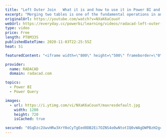 ```yaml
---
title: "Left Outer Join   What it is and how to use it in Power BI and Power Query"
excerpt: "Merging two tables is one of the fundamental operations in any BI or database system. In this video, you will learn what is LEFT JOIN and how you can apply it using Power Query and Power BI. To learn more about it, read my blog here: https://radacad.com/choose-the-right-merge-join-type-in-power-bi  *******************"
originalUrl: https://youtube.com/watch?v=NXaK6aCouoY
webUrl: https://everyday.cc/powerbi/learning/videos/radacad-left-outer-join-what-it-is-and-how-to-use-it-in-power-bi-and-power-query/
type: video
price: Free
length: PT8M33S
publishedDateTime: 2020-11-03T22:25:55Z
heat: 51

featuredContent: "<iframe width=\"800\" height=\"500\" frameborder=\"0\" src=\"https://www.youtube.com/embed/NXaK6aCouoY\" allow=\"accelerometer; autoplay; encrypted-media; gyroscope; picture-in-picture\" allowfullscreen></iframe>"

provider:
  name: RADACAD
  domain: radacad.com

topics:
  - Power BI
  - Power Query

images:
  - url: https://i.ytimg.com/vi/NXaK6aCouoY/maxresdefault.jpg
    width: 1280
    height: 720
    isCached: true

secured: "0SqDzc2UwvHRw3XrY0oCyTgEed0DB2Ei7OZNS4o0wNtotIQ0vWAgDWPBzH2gc1ctridifwT4r/HapBR58UfMfZJqmX5c0xTcI3LYVe9FFFhVXEacZKMnuseNLLhvFuNsp5k+jZ52o8iaNJL1BSVFfVkA517IqmsInPMalrP0F8WQn3zTif2UfGd9KYTgX4Efe/z7uNq1JVTupwBv2XGgU7L6TL6IEH6+V70OmOLPQcHx+VgX013Yq87n2ww+Dk3pJPg9qyn95J7BHaUcl/s4JAOYyERx8eKSrRA1T3NocFC9bwQbX2O4NvjMKkyG5Uhhi882PyzWaeLvIFz9yLq7swgVNm1X0zfi4mGhRyBm/Jor6aVvyDb3aFNNyS2g81IQJcYJDBSBsc2L2LN5ZzWsozNKXgvteuzQOlP/7CzqYK0=;59Lh9Wt7HpOdMdEFLOWXog=="
---
```


